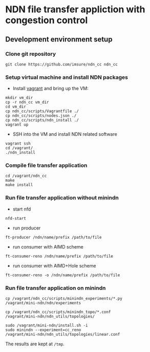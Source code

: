 # NDN file transfer appliction with congestion control

## Development environment setup

### Clone git repository

```
git clone https://github.com/imsure/ndn_cc ndn_cc
```

### Setup virtual machine and install NDN packages

- Install [vagrant](https://www.vagrantup.com/) and bring up the
VM:

```
mkdir vm_dir
cp -r ndn_cc vm_dir
cd vm_dir
cp ndn_cc/scripts/Vagrantfile ./
cp ndn_cc/scripts/nodes.json ./
cp ndn_cc/scripts/ndn_install ./
vagrant up
```

- SSH into the VM and install NDN related software

```
vagrant ssh
cd /vagrant/
./ndn_install
```

### Compile file transfer application

```
cd /vagrant/ndn_cc
make
make install
```

### Run file transfer application without minindn

- start nfd
```
nfd-start
```

- run producer
```
ft-producer /ndn/name/prefix /path/to/file
```

- run consumer with AIMD scheme
```
ft-consumer-reno /ndn/name/prefix /path/to/file
```

- run consumer with AIMD+Hole scheme
```
ft-consumer-reno -o /ndn/name/prefix /path/to/file
```

### Run file transfer application on minindn

```
cp /vagrant/ndn_cc/scripts/minindn_experiments/*.py
/vagrant/mini-ndn/ndn/experiments

cp /vagrant/ndn_cc/scripts/minindn_topo/*.conf
/vagrant/mini-ndn/ndn_utils/topologies/

sudo /vagrant/mini-ndn/install.sh -i
sudo minindn --experiment=cc_reno
/vagrant/mini-ndn/ndn_utils/topologies/linear.conf
```

The results are kept at ```/tmp```.
